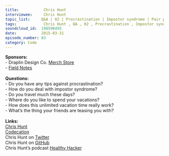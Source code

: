 ```yaml
--- 
title:           Chris Hunt 
interviewee:     Chris Hunt 
topic_list:     Q&A | 02 | Procrastination | Impostor syndrome | Pair programming | Travel | Codecation | Unlimited vacation | Obsessions | Podcast 
tags:            Chris Hunt , QA , 02 , Procrastination , Impostor syndrome , Pair programming , Travel , Codecation , Unlimited vacation , Obsessions , Podcast 
soundcloud_id:  198590493
date:           2015-03-31
episode_number: 83
category: Code
---
```


<p class="show_notes_display"><b>Sponsors:<br></b>- Draplin Design Co. <a rel="nofollow" target="_blank" href="http://draplin.com/merch/">Merch Store</a><br>- <a rel="nofollow" target="_blank" href="http://fieldnotesbrand.com/">Field Notes</a><br><b><br>Questions:</b><br>- Do you have any tips against procrastination?<br>- How do you deal with impostor syndrome?<br>- Do you travel much these days?<br>- Where do you like to spend your vacations?<br>- How does this unlimited vacation time really work?<br>- What’s the thing your friends are teasing you with?<br><br><b>Links:</b><br><a rel="nofollow" target="_blank" href="http://www.chrishunt.co/">Chris Hunt</a><br><a rel="nofollow" target="_blank" href="http://www.healthyhacker.com/2014/09/29/codecation/">Codecation</a><br>Chris Hunt on <a rel="nofollow" target="_blank" href="https://twitter.com/chrishunt">Twitter</a><br>Chris Hunt on <a rel="nofollow" target="_blank" href="https://github.com/chrishunt">GitHub</a><br>Chris Hunt’s podcast <a rel="nofollow" target="_blank" href="http://www.healthyhacker.com/">Healthy Hacker</a><br><br></p>
